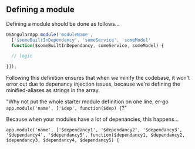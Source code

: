 Defining a module
--------
Defining a module should be done as follows...

```javascript
OSAngularApp.module('moduleName',
  ['$someBuiltInDependancy', 'someService', 'someModel'
  function($someBuiltInDependancy, someService, someModel) {

  // logic

}]);
```

Following this definition ensures that when we minify the codebase, it won't error out due to depenancy injection issues, because we're defining the minified-aliases as strings in the array.

"Why not put the whole starter module definition on one line, er-go `app.module('name', ['$dep', function($dep) {`?"

Because when your modules have a lot of depenancies, this happens...

`app.module('name', ['$dependancy1', '$dependancy2', '$dependancy3', '$dependancy4', '$dependancy5', function($dependancy1, $dependancy2, $dependancy3, $dependancy4, $dependancy5) {`
